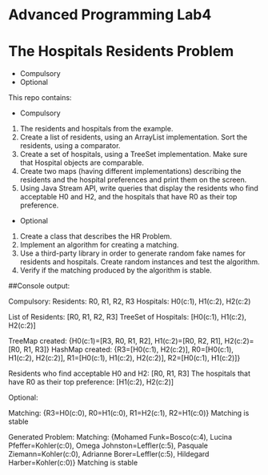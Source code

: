 # Advanced Programming Lab4 
# The Hospitals Residents Problem

- Compulsory
- Optional

This repo contains:
- Compulsory
1. The residents and hospitals from the example.
2. Create a list of residents, using an ArrayList implementation. Sort the residents, using a comparator.
3. Create a set of hospitals, using a TreeSet implementation. Make sure that Hospital objects are comparable.
4. Create two maps (having different implementations) describing the residents and the hospital preferences and print them on the screen.
5. Using Java Stream API, write queries that display the residents who find acceptable H0 and H2, and the hospitals that have R0 as their top preference.

- Optional
1. Create a class that describes the HR Problem.
2. Implement an algorithm for creating a matching.
3. Use a third-party library in order to generate random fake names for residents and hospitals. Create random instances and test the algorithm.
4. Verify if the matching produced by the algorithm is stable.


##Console output:

Compulsory:
Residents: R0, R1, R2, R3
Hospitals: H0(c:1), H1(c:2), H2(c:2)

List of Residents: [R0, R1, R2, R3]
TreeSet of Hospitals: [H0(c:1), H1(c:2), H2(c:2)]

TreeMap created: {H0(c:1)=[R3, R0, R1, R2], H1(c:2)=[R0, R2, R1], H2(c:2)=[R0, R1, R3]}
HashMap created: {R3=[H0(c:1), H2(c:2)], R0=[H0(c:1), H1(c:2), H2(c:2)], R1=[H0(c:1), H1(c:2), H2(c:2)], R2=[H0(c:1), H1(c:2)]}

Residents who find acceptable H0 and H2: [R0, R1, R3]
The hospitals that have R0 as their top preference: [H1(c:2), H2(c:2)]

Optional:

Matching: {R3=H0(c:0), R0=H1(c:0), R1=H2(c:1), R2=H1(c:0)}
Matching is stable

Generated Problem:
Matching: {Mohamed Funk=Bosco(c:4), Lucina Pfeffer=Kohler(c:0), Omega Johnston=Leffler(c:5), Pasquale Ziemann=Kohler(c:0), Adrianne Borer=Leffler(c:5), Hildegard Harber=Kohler(c:0)}
Matching is stable
